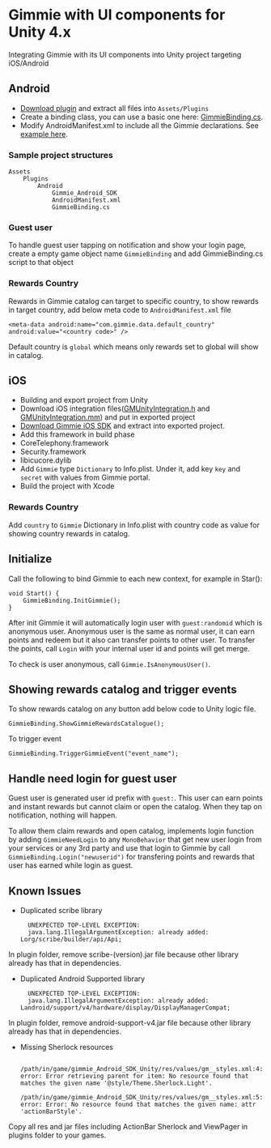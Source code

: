# Gimmie with UI components for Unity 4.x

Integrating Gimmie with its UI components into Unity project targeting iOS/Android

## Android

- [Download plugin](http://gimmieworld.s3.amazonaws.com/sdk/gimmie_Android_SDK_1.5.7_Unity3.zip) and extract all files into `Assets/Plugins`
- Create a binding class, you can use a basic one here: [GimmieBinding.cs](GimmieBinding.cs).
- Modify AndroidManifest.xml to include all the Gimmie declarations. See [example here](android/AndroidManifest.xml).

### Sample project structures

    Assets
        Plugins
            Android
                Gimmie_Android_SDK
                AndroidManifest.xml
                GimmieBinding.cs

### Guest user

To handle guest user tapping on notification and show your login page, create a empty game object name `GimmieBinding` and add
GimmieBinding.cs script to that object

### Rewards Country

Rewards in Gimmie catalog can target to specific country, to show rewards in target country, add below meta code to `AndroidManifest.xml` file

    <meta-data android:name="com.gimmie.data.default_country" android:value="<country code>" />

Default country is `global` which means only rewards set to global will show in catalog.

## iOS

- Building and export project from Unity
- Download iOS integration files([GMUnityIntegration.h](ios/GMUnityIntegration.h) and [GMUnityIntegration.mm](ios/GMUnityIntegration.mm)) and put in exported project
- [Download Gimmie iOS SDK](http://gimmieworld.s3.amazonaws.com/sdk/gimmie_iOS_SDK_2.3.3.zip) and extract into exported project.
- Add this framework in build phase
 - CoreTelephony.framework
 - Security.framework
 - libicucore.dylib
- Add `Gimmie` type `Dictionary` to Info.plist. Under it, add key `key` and `secret` with values from Gimmie portal.
- Build the project with Xcode

### Rewards Country

Add `country` to `Gimmie` Dictionary in Info.plist with country code as value for showing country rewards in catalog.

## Initialize

Call the following to bind Gimmie to each new context, for example in Star():

    void Start() {
        GimmieBinding.InitGimmie();
    }

After init Gimmie it will automatically login user with `guest:randomid` which is anonymous user. Anonymous user is the same as
normal user, it can earn points and redeem but it also can transfer points to other user. To transfer the points, call `Login`
with your internal user id and points will get merge.

To check is user anonymous, call `Gimmie.IsAnonymousUser()`.

## Showing rewards catalog and trigger events

To show rewards catalog on any button add below code to Unity logic file.

    GimmieBinding.ShowGimmieRewardsCatalogue();

To trigger event

    GimmieBinding.TriggerGimmieEvent("event_name");

## Handle need login for guest user

Guest user is generated user id prefix with `guest:`. This user can earn points and instant rewards but cannot claim or open the
catalog. When they tap on notification, nothing will happen.

To allow them claim rewards and open catalog, implements login function by adding `GimmieNeedLogin` to any `MonoBehavior` that get
new user login from your services or any 3rd party and use that login to Gimmie by call `GimmieBinding.Login("newuserid")` for
transfering points and rewards that user has earned while login as guest.

## Known Issues

- Duplicated scribe library

        UNEXPECTED TOP-LEVEL EXCEPTION:
        java.lang.IllegalArgumentException: already added: Lorg/scribe/builder/api/Api;

In plugin folder, remove scribe-(version).jar file because other library already has that in dependencies.

- Duplicated Android Supported library

        UNEXPECTED TOP-LEVEL EXCEPTION:
        java.lang.IllegalArgumentException: already added: Landroid/support/v4/hardware/display/DisplayManagerCompat;

In plugin folder, remove android-support-v4.jar file because other library already has that in dependencies.

- Missing Sherlock resources

        /path/in/game/gimmie_Android_SDK_Unity/res/values/gm__styles.xml:4: error: Error retrieving parent for item: No resource found that matches the given name '@style/Theme.Sherlock.Light'.
        /path/in/game/gimmie_Android_SDK_Unity/res/values/gm__styles.xml:5: error: Error: No resource found that matches the given name: attr 'actionBarStyle'.

Copy all res and jar files including ActionBar Sherlock and ViewPager in plugins folder to your games.
